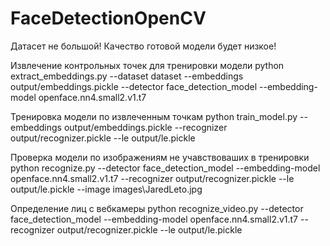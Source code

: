 # FaceDetectionOpenCV

Датасет не большой! Качество готовой модели будет низкое!

Извлечение контрольных точек для тренировки модели
python extract_embeddings.py --dataset dataset --embeddings output/embeddings.pickle --detector face_detection_model --embedding-model openface.nn4.small2.v1.t7

Тренировка модели по извлеченным точкам
python train_model.py --embeddings output/embeddings.pickle --recognizer output/recognizer.pickle --le output/le.pickle

Проверка модели по изображениям не учавствоваших в тренировки
python recognize.py --detector face_detection_model --embedding-model openface.nn4.small2.v1.t7 --recognizer output/recognizer.pickle --le output/le.pickle --image images\JaredLeto.jpg

Определение лиц с вебкамеры
python recognize_video.py --detector face_detection_model --embedding-model openface.nn4.small2.v1.t7 --recognizer output/recognizer.pickle --le output/le.pickle
